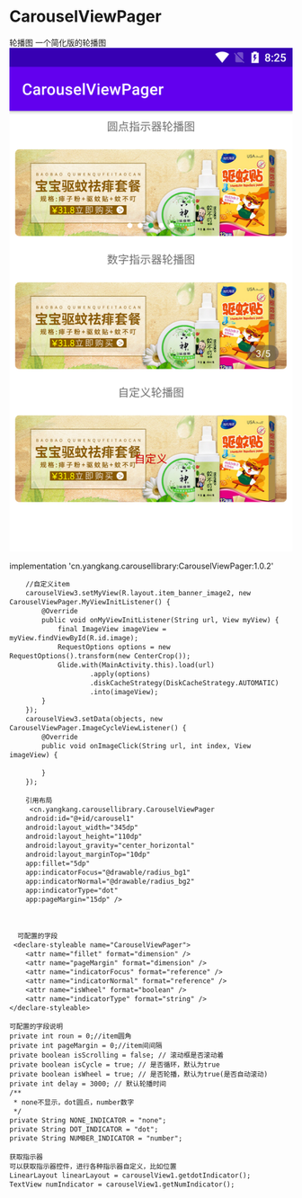 # CarouselViewPager
轮播图
一个简化版的轮播图
![image](https://github.com/yangkangs/CarouselViewPager/blob/master/device-2021-03-03-202603.png) 

implementation 'cn.yangkang.carousellibrary:CarouselViewPager:1.0.2'

        //自定义item
        carouselView3.setMyView(R.layout.item_banner_image2, new CarouselViewPager.MyViewInitListener() {
            @Override
            public void onMyViewInitListener(String url, View myView) {
                final ImageView imageView = myView.findViewById(R.id.image);
                RequestOptions options = new RequestOptions().transform(new CenterCrop());
                Glide.with(MainActivity.this).load(url)
                        .apply(options)
                        .diskCacheStrategy(DiskCacheStrategy.AUTOMATIC)
                        .into(imageView);
            }
        });
        carouselView3.setData(objects, new CarouselViewPager.ImageCycleViewListener() {
            @Override
            public void onImageClick(String url, int index, View imageView) {

            }
        });
        
        引用布局
         <cn.yangkang.carousellibrary.CarouselViewPager
        android:id="@+id/carousel1"
        android:layout_width="345dp"
        android:layout_height="110dp"
        android:layout_gravity="center_horizontal"
        android:layout_marginTop="10dp"
        app:fillet="5dp"
        app:indicatorFocus="@drawable/radius_bg1"
        app:indicatorNormal="@drawable/radius_bg2"
        app:indicatorType="dot"
        app:pageMargin="15dp" />
        
        
        
      可配置的字段
     <declare-styleable name="CarouselViewPager">
        <attr name="fillet" format="dimension" />
        <attr name="pageMargin" format="dimension" />
        <attr name="indicatorFocus" format="reference" />
        <attr name="indicatorNormal" format="reference" />
        <attr name="isWheel" format="boolean" />
        <attr name="indicatorType" format="string" />
    </declare-styleable>
        
    可配置的字段说明
    private int roun = 0;//item圆角
    private int pageMargin = 0;//item间间隔
    private boolean isScrolling = false; // 滚动框是否滚动着
    private boolean isCycle = true; // 是否循环，默认为true
    private boolean isWheel = true; // 是否轮播，默认为true(是否自动滚动)
    private int delay = 3000; // 默认轮播时间
    /**
     * none不显示，dot圆点，number数字
     */
    private String NONE_INDICATOR = "none";
    private String DOT_INDICATOR = "dot";
    private String NUMBER_INDICATOR = "number";
    
    获取指示器
    可以获取指示器控件，进行各种指示器自定义，比如位置
    LinearLayout linearLayout = carouselView1.getdotIndicator();
    TextView numIndicator = carouselView1.getNumIndicator();
    
    
       
        
      

    
    
    
    
